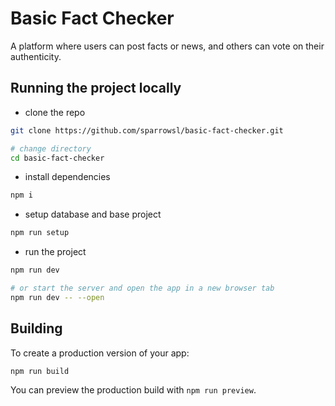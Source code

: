 # Basic Fact Checker

A platform where users can post facts or news, and others can vote on their authenticity.

## Running the project locally

- clone the repo

```bash
git clone https://github.com/sparrowsl/basic-fact-checker.git

# change directory
cd basic-fact-checker
```

- install dependencies

```bash
npm i
```

- setup database and base project

```bash
npm run setup
```

- run the project

```bash
npm run dev

# or start the server and open the app in a new browser tab
npm run dev -- --open
```

## Building

To create a production version of your app:

```bash
npm run build
```

You can preview the production build with `npm run preview`.
